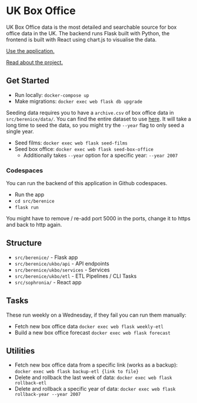 # UK Box Office

UK Box Office data is the most detailed and searchable source for box office data in the UK.
The backend runs Flask built with Python, the frontend is built with React using chart.js to visualise the data.

[Use the application.](https://boxofficedata.co.uk)

[Read about the project.](https://rae.li/uk-box-office-data-studio-to-flask.html)

## Get Started

- Run locally: `docker-compose up`
- Make migrations: `docker exec web flask db upgrade`

Seeding data requires you to have a `archive.csv` of box office data in `src/berenice/data/`.
You can find the entire dataset to use [here](https://boxofficedata.co.uk/opendata).
It will take a long time to seed the data, so you might try the `--year` flag to only seed a single year.

- Seed films: `docker exec web flask seed-films`
- Seed box office: `docker exec web flask seed-box-office`
  - Additionally takes `--year` option for a specific year: `--year 2007`

### Codespaces

You can run the backend of this application in Github codespaces.

- Run the app
- `cd src/berenice`
- `flask run`

You might have to remove / re-add port 5000 in the ports, change it to https and back to http again.

## Structure

- `src/berenice/` - Flask app
- `src/berenice/ukbo/api` - API endpoints
- `src/berenice/ukbo/services` - Services
- `src/berenice/ukbo/etl` - ETL Pipelines / CLI Tasks
- `src/sophronia/` - React app

## Tasks

These run weekly on a Wednesday, if they fail you can run them manually:

- Fetch new box office data `docker exec web flask weekly-etl`
- Build a new box office forecast `docker exec web flask forecast`

## Utilities

- Fetch new box office data from a specific link (works as a backup): `docker exec web flask backup-etl {link to file}`
- Delete and rollback the last week of data: `docker exec web flask rollback-etl`
- Delete and rollback a specific year of data: `docker exec web flask rollback-year --year 2007`
